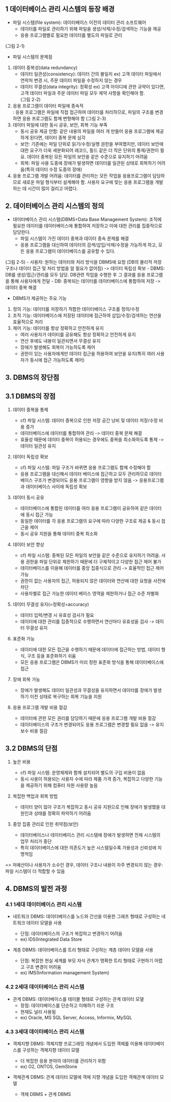 ## 1 데이터베이스 관리 시스템의 등장 배경
* 파일 시스템(file system): 데이터베이스 이전의 데이터 관리 소프트웨어
    - 데이터를 파일로 관리하기 위해 파일을 생성/삭제/수정/검색하는 기능을 제공
    - 응용 프로그램별로 필요한 데이터를 별도의 파일로 관리

(그림 2-1)
* 파일 시스템의 문제점
1) 데이터 중복성(data redundancy)
    - 데이터 일관성(consistency): 데이터 간의 불일치
ex) 고객 데이터 파일에서 연락처 변경 시, 주문 데이터 파일을 수정하지 않는 경우
    - 데이터 무결성(data integrity): 정확성
ex) 고객 아이디에 관한 규약이 있다면, 고객 데이터 파일과 주문 데이터 파일 모두 제약 사항을 확인해야 함.  
(그림 2-2)  
2) 응용 프로그램이 데이터 파일에 종속적  
: 응용 프로그램은 파일에 직접 접근하여 데이터를 처리하므로, 파일의 구조를 변경하면 응용 프로그램도 함께 변형해야 함
(그림 2-3)
3) 데이터 파일에 대한 동시 공유, 보안, 회복 기능 부족
    - 동시 공유 제공 안함: 같은 내용의 파일을 여러 개 만들어 응용 프로그램에 제공하게 된다면, 데이터 중복 문제 심각  
    - 보안: 기존에는 파일 단위로 읽기/수정/실행 권한을 부여했지만, 데이터 보안에 대한 요구가 더욱 세분화되어 레코드, 필드 같은 더 작은 단위의 통제/권한이 필요. 데이터 중복된 모든 파일의 보안을 같은 수준으로 유지하기 어려움
    - 회복: 파일 사용 도중에 장애가 발생하면 데이터를 일관된 상태로 회복하기 어려움(특히 데이터 수정 도중의 장애)
4) 응용 프로그램 개발 어려움: 데이터를 관리하는 모든 작업을 응용프로그램이 담당하므로 새로운 파일 형식부터 설계해야 함. 사용자 요구에 맞는 응용 프로그램을 개발하는 데 시간이 많이 걸리고 어렵다.

## 2. 데이터베이스 관리 시스템의 정의
* 데이터베이스 관리 시스템(DBMS=Data Base Management System): 조직에 필요한 데이터를 데이터베이스에 통합하여 저장하고 이에 대한 관리를 집중적으로 담당한다.
    - 파일 시스템이 가진 데이터 중복과 데이터 종속 문제를 해결  
    - 응용 프로그램을 대신하여 데이터의 검색/삽입/삭제/수정을 가능하게 하고, 모든 응용 프로그램이 데이터베이스를 공유할 수 있다.

(그림 2-5)
    - 사용자: 원하는 데이터와 처리 방식을 DBMS에 요청 (DB의 물리적 저장 구조나 데이터 접근 및 처리 방법을 알 필요가 없어짐) -> 데이터 독립성 확보
    - DBMS: DB를 생성/접근/관리를 모두 담당. DB관련 작업을 수행한 후 그 결과를 응용 프로그램을 통해 사용자에게 전달
    - DB: 중복되는 데이터를 데이터베이스에 통합하여 저장 -> 데이터 중복 해결

* DBMS가 제공하는 주요 기능
1) 정의 기능: 데이터를 저장하기 적합한 데이터베이스 구조를 정의/수정
2) 조작 기능: 데이터베이스에 저장된 데이터에 접근하여 삽입/수정/검색하는 연산을 효율적으로 처리
3) 제어 기능: 데이터를 항상 정확하고 안전하게 유지
    - 여러 사용자가 데이터를 공유해도 항상 정확하고 안전하게 유지
    - 연산 후에도 내용이 일관되면서 무결성 유지
    - 장애가 발생해도 회복이 가능하도록 제어
    - 권한이 있는 사용자에게만 데이터 접근을 허용하여 보안을 유지(특히 여러 사용자가 동시에 접근 가능하도록 제어)

## 3. DBMS의 장단점

## 3.1 DBMS의 장점
1) 데이터 중복을 통제
    - cf) 파일 시스템: 데이터 중복으로 인한 저장 공간 낭비 및 데이터 저장/수정 비용 증가
    - 데이터베이스에 데이터를 통합하여 관리 -> 데이터 중복 문제 해결
    - 효율성 때문에 데이터 중복이 허용되는 경우에도 중복을 최소화하도록 통제 -> 데이터 일관성 유지

2) 데이터 독립성 확보
    - cf) 파일 시스템: 파일 구조가 바뀌면 응용 프로그램도 함께 수정해야 함
    - 응용 프로그램을 대신해서 데이터 베이스에 접근하고 모두 관리하므로 데이터베이스 구조가 변경되어도 응용 프로그램이 영향을 받지 않음 -> 응용프로그램과 데이터베이스 사이에 독립성 확보

3) 데이터 동시 공유
    - 데이터베이스에 통합된 데이터를 여러 응용 프로그램이 공유하여 같은 데이터에 동시 접근 가능
    - 동일한 데이터를 각 응용 프로그램의 요구에 따라 다양한 구조로 제공 & 동시 접근을 제어
    - 동시 공유 지원을 통해 데이터 중복 최소화

4) 데이터 보안 향상
    - cf) 파일 시스템: 중복된 모든 파일의 보안을 같은 수준으로 유지하기 어려움. 사용 권한을 파일 단위로 제한하기 때문에 더 구체적이고 다양한 접근 제어 불가
    - 데이터베이스를 이용해 데이터를 중앙 집중식으로 관리 -> 효율적인 접근 제어 가능
    - 권한이 없는 사용자의 접근, 허용되지 않은 데이터와 연산에 대한 요청을 사전에 차단
    - 사용자별로 접근 가능한 데이터 베이스 영역을 제한하거나 접근 수준 차별화

5) 데이터 무결성 유지(=정확성=accuracy)
    - 데이터 입력/변경 시 유효성 검사가 필요
    - 데이터에 대한 관리를 집중적으로 수행하면서 연산마다 유효성을 검사 -> 데이터 무결성 유지

6) 표준화 가능
    - 데이터에 대한 모든 접근을 수행하기 때문에 데이터에 접근하는 방법, 데이터 형식, 구조 등을 표준화하기 쉬움
    - 모든 응용 프로그램은 DBMS가 미리 정한 표준화 방식을 통해 데이터베이스에 접근

7) 장애 회복 가능
    - 장애가 발생해도 데이터 일관성과 무결성을 유지하면서 데이터를 장애가 발생하기 이전 상태로 복구하는 회복 기능을 지원

8) 응용 프로그램 개발 비용 절감
    - 데이터에 관한 모든 권리를 담당하기 때문에 응용 프로그램 개발 비용 절감
    - 데이터베이스의 구조가 변경되어도 응용 프로그램은 변경할 필요 없음 -> 유지 보수 비용 절감

## 3.2 DBMS의 단점
1) 높은 비용
    - cf) 파일 시스템: 운영체제와 함께 설치되어 별도의 구입 비용이 없음
    - 동시 사용이 허용되는 사용자 수에 따라 제품 가격 증가, 복잡하고 다양한 기능을 제공하기 위해 컴퓨터 자원 사용량 높음

2) 복잡한 백업과 회복 방법
    - 데이터 양이 많아 구조가 복잡하고 동시 공유 지원으로 인해 장애가 발생했을 대 원인과 상태를 정확히 파악하기 어려움

3) 중앙 집중 관리로 인한 취약점(보안)
    - 데이터베이스나 데이터베이스 관리 시스템에 장애가 발생하면 전체 시스템의 업무 처리가 중단
    - 특히 데이터베이스에 대한 의존도가 높은 시스템일수록 가용성과 신뢰성에 치명적임

=> 저예산이나 사용자가 소수인 경우, 데이터 구조나 내용이 자주 변경되지 않는 경우: 파일 시스템이 더 적합할 수 있음

## 4. DBMS의 발전 과정

### 4.1 1세대 데이터베이스 관리 시스템
* 네트워크 DBMS: 데이터베이스를 노드와 간선을 이용한 그래프 형태로 구성하는 네트워크 데이터 모델을 사용
    - 단점: 데이터베이스의 구조가 복잡하고 변경하기 어려움
    - ex) IDS(Integrated Data Store

* 계층 DBMS: 데이터베이스를 트리 형태로 구성하는 계층 데이터 모델을 사용
    - 단점: 복잡한 현실 세계를 부모 자식 관계가 명확한 트리 형태로 구현하기 어렵고 구조 변경이 어려움
    - ex) IMS(Information management System)

### 4.2 2세대 데이터베이스 관리 시스템
* 관계 DBMS: 데이터베이스를 테이블 형태로 구성하는 관계 데이터 모델
    - 장점: 데이터베이스를 단순하고 이해하기 쉬운 구조
    - 현재도 널리 사용됨
    - ex) Oracle, MS SQL Server, Access, Informix, MySQL

### 4.3 3세대 데이터베이스 관리 시스템
* 객체지향 DBMS: 객체지향 프로그래밍 개념에서 도입한 객체를 이용해 데이터베이스를 구성하는 객체지향 데이터 모델
    - 더 복잡한 응용 분야의 데이터를 관리하기 위함
    - ex) O2, ONTOS, GemStone

* 객체관계 DBMS: 관계 데이터 모델에 객체 지향 개념을 도입한 객체관계 데이터 모델
    - 객체 DBMS + 관계 DBMS
